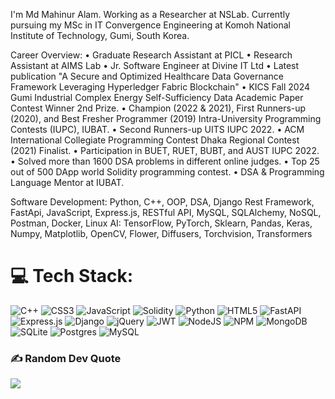 I'm Md Mahinur Alam. Working as a Researcher at NSLab. Currently pursuing my MSc in IT Convergence Engineering at Komoh National Institute of Technology, Gumi, South Korea.

Career Overview:
• Graduate Research Assistant at PICL
• Research Assistant at AIMS Lab
• Jr. Software Engineer at Divine IT Ltd
• Latest publication "A Secure and Optimized Healthcare Data Governance Framework Leveraging Hyperledger Fabric Blockchain"
•	KICS Fall 2024 Gumi Industrial Complex Energy Self-Sufficiency Data Academic Paper Contest Winner 2nd Prize.
•	Champion (2022 & 2021), First Runners-up (2020), and Best Fresher Programmer (2019) Intra-University Programming Contests (IUPC), IUBAT. 
•	Second Runners-up UITS IUPC 2022.
•	ACM International Collegiate Programming Contest Dhaka Regional Contest (2021) Finalist. 
•	Participation in BUET, RUET, BUBT, and AUST IUPC 2022. 
•	Solved more than 1600 DSA problems in different online judges. 
•	Top 25 out of 500 DApp world Solidity programming contest.
•	DSA & Programming Language Mentor at IUBAT. 


Software Development: Python, C++, OOP, DSA, Django Rest Framework, FastApi, JavaScript, Express.js, RESTful API, MySQL, SQLAlchemy, NoSQL, Postman, Docker, Linux
AI: TensorFlow, PyTorch, Sklearn, Pandas, Keras, Numpy, Matplotlib, OpenCV, Flower, Diffusers, Torchvision, Transformers


<!-- 
## 🌐 Socials:
[![Discord](https://img.shields.io/badge/Discord-%237289DA.svg?logo=discord&logoColor=white)](https://discord.gg/Mahinur) [![Facebook](https://img.shields.io/badge/Facebook-%231877F2.svg?logo=Facebook&logoColor=white)](https://facebook.com/Mahinur Alam) [![LinkedIn](https://img.shields.io/badge/LinkedIn-%230077B5.svg?logo=linkedin&logoColor=white)](https://linkedin.com/in/Md. Mahinur Alam) [![Twitter](https://img.shields.io/badge/Twitter-%231DA1F2.svg?logo=Twitter&logoColor=white)](https://twitter.com/Mahinur Alam) 
-->

# 💻 Tech Stack:
![C++](https://img.shields.io/badge/c++-%2300599C.svg?style=flat&logo=c%2B%2B&logoColor=white) ![CSS3](https://img.shields.io/badge/css3-%231572B6.svg?style=flat&logo=css3&logoColor=white) ![JavaScript](https://img.shields.io/badge/javascript-%23323330.svg?style=flat&logo=javascript&logoColor=%23F7DF1E) ![Solidity](https://img.shields.io/badge/Solidity-%23363636.svg?style=flat&logo=solidity&logoColor=white) ![Python](https://img.shields.io/badge/python-3670A0?style=flat&logo=python&logoColor=ffdd54) ![HTML5](https://img.shields.io/badge/html5-%23E34F26.svg?style=flat&logo=html5&logoColor=white) ![FastAPI](https://img.shields.io/badge/FastAPI-005571?style=flat&logo=fastapi) ![Express.js](https://img.shields.io/badge/express.js-%23404d59.svg?style=flat&logo=express&logoColor=%2361DAFB) ![Django](https://img.shields.io/badge/django-%23092E20.svg?style=flat&logo=django&logoColor=white) ![jQuery](https://img.shields.io/badge/jquery-%230769AD.svg?style=flat&logo=jquery&logoColor=white) ![JWT](https://img.shields.io/badge/JWT-black?style=flat&logo=JSON%20web%20tokens) ![NodeJS](https://img.shields.io/badge/node.js-6DA55F?style=flat&logo=node.js&logoColor=white) ![NPM](https://img.shields.io/badge/NPM-%23000000.svg?style=flat&logo=npm&logoColor=white) ![MongoDB](https://img.shields.io/badge/MongoDB-%234ea94b.svg?style=flat&logo=mongodb&logoColor=white) ![SQLite](https://img.shields.io/badge/sqlite-%2307405e.svg?style=flat&logo=sqlite&logoColor=white) ![Postgres](https://img.shields.io/badge/postgres-%23316192.svg?style=flat&logo=postgresql&logoColor=white) ![MySQL](https://img.shields.io/badge/mysql-%2300f.svg?style=flat&logo=mysql&logoColor=white) <!--  ![Pandas](https://img.shields.io/badge/pandas-%23150458.svg?style=flat&logo=pandas&logoColor=white) ![NumPy](https://img.shields.io/badge/numpy-%23013243.svg?style=flat&logo=numpy&logoColor=white) ![PyTorch](https://img.shields.io/badge/PyTorch-%23EE4C2C.svg?style=flat&logo=PyTorch&logoColor=white) -->
<!-- 
# 📊 GitHub Stats:
![](https://github-readme-stats.vercel.app/api?username=mahinuralam&theme=dark&hide_border=false&include_all_commits=true&count_private=true)<br/>
![](https://github-readme-streak-stats.herokuapp.com/?user=mahinuralam&theme=dark&hide_border=false)<br/>
![](https://github-readme-stats.vercel.app/api/top-langs/?username=mahinuralam&theme=dark&hide_border=false&include_all_commits=true&count_private=true&layout=compact)
-->
<!-- 
## 🐦 Latest Tweet
[![](https://gtce.itsvg.in/api?username=Mahinur Alam)](https://github.com/VishwaGauravIn/github-twitter-card-embed)
-->

### ✍️ Random Dev Quote
![](https://quotes-github-readme.vercel.app/api?type=horizontal&theme=radical)

<!-- 
---
[![](https://visitcount.itsvg.in/api?id=mahinuralam&icon=5&color=0)](https://visitcount.itsvg.in)

Proudly created with GPRM ( https://gprm.itsvg.in ) -->
